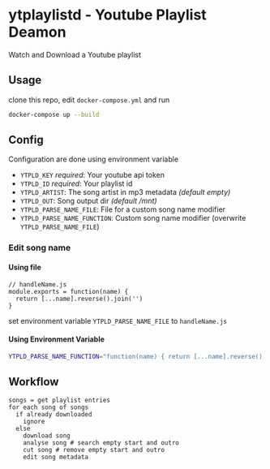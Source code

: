 # ytplaylistd - Youtube Playlist Deamon

Watch and Download a Youtube playlist

## Usage

clone this repo, edit `docker-compose.yml` and run
```sh
docker-compose up --build
```

## Config

Configuration are done using environment variable

* `YTPLD_KEY` *required*: Your youtube api token
* `YTPLD_ID` *required*: Your playlist id
* `YTPLD_ARTIST`: The song artist in mp3 metadata *(default empty)*
* `YTPLD_OUT`: Song output dir *(default /mnt)*
* `YTPLD_PARSE_NAME_FILE`: File for a custom song name modifier
* `YTPLD_PARSE_NAME_FUNCTION`: Custom song name modifier (overwrite `YTPLD_PARSE_NAME_FILE`)

### Edit song name

#### Using file

```
// handleName.js
module.exports = function(name) {
  return [...name].reverse().join('')
}
```

set environment variable `YTPLD_PARSE_NAME_FILE` to `handleName.js`

#### Using Environment Variable

```sh
YTPLD_PARSE_NAME_FUNCTION="function(name) { return [...name].reverse().join('') }"
```

## Workflow

```
songs = get playlist entries
for each song of songs
  if already downloaded
    ignore
  else
    download song
    analyse song # search empty start and outro
    cut song # remove empty start and outro
    edit song metadata
```